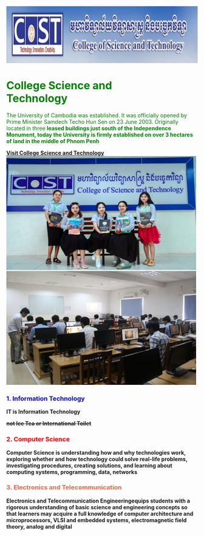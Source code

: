 <!DOCTYPE html>
<html> 
<heat>
<title>  My web </title>    
</heat>
<body>
<img src="E.jpg" width="1000" height="150"> 
<h1 style="color:green;"> College Science and <br> Technology</h1>
<p style="color:green ;"> The University of Cambodia was established. It was officially opened by Prime Minister Samdech Techo Hun Sen on 23 June 2003. Originally located in three <b>leased buildings just south of the Independence Monument, today the University is firmly established on over 3 hectares of land in the middle of Phnom Penh</p>
<a href="https://cost.uc.edu.kh">Visit College Science and Technology</a><br>  
<img src="a.jpg" width="500" height="300">
<img src="b.jpg" width="500" height="300"><br>
<h3 style= "color:blue">1. Information Technology</h3>
<p >IT is Information Technology  </p>
<p><del>not Ice Tea or International Toilet</del></p>
<h3 style= "color: red;">2. Computer Science</h3>
<p>Computer Science is understanding how and why technologies work, exploring whether and how technology could solve real-life problems, investigating procedures, creating solutions, and learning about computing systems, programming, data, networks</p>
<h3 style= "color: tomato;">3. Electronics and Telecommunication</h3>
<p><b>Electronics and Telecommunication Engineeringequips students with a rigorous understanding of basic science and engineering concepts so that learners may acquire a full knowledge of computer architecture and microprocessors, VLSI and embedded systems, electromagnetic field theory, analog and digital</p>
</body>
</html>
